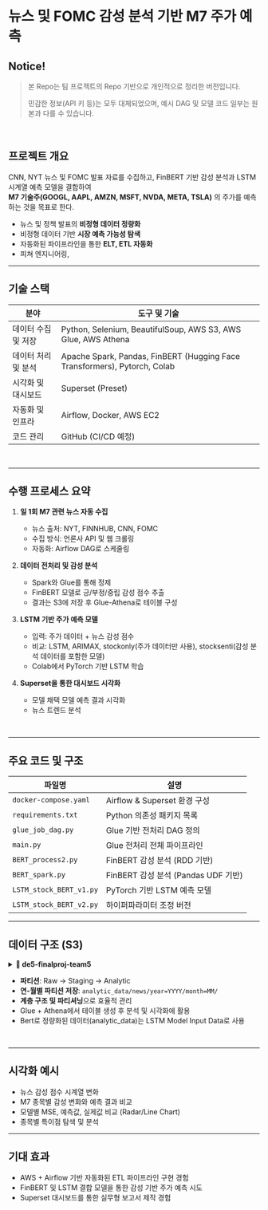 # 뉴스 및 FOMC 감성 분석 기반 M7 주가 예측

## Notice!

> 본 Repo는 팀 프로젝트의 Repo 기반으로 개인적으로 정리한 버전입니다.
> 
> 민감한 정보(API 키 등)는 모두 대체되었으며, 예시 DAG 및 모델 코드 일부는 원본과 다를 수 있습니다.


<br/>


## 프로젝트 개요

CNN, NYT 뉴스 및 FOMC 발표 자료를 수집하고, FinBERT 기반 감성 분석과 LSTM 시계열 예측 모델을 결합하여  
**M7 기술주(GOOGL, AAPL, AMZN, MSFT, NVDA, META, TSLA)** 의 주가를 예측하는 것을 목표로 한다. 

- 뉴스 및 정책 발표의 **비정형 데이터 정량화**
- 비정형 데이터 기반 **시장 예측 가능성 탐색**
- 자동화된 파이프라인을 통한 **ELT, ETL 자동화**
- 피쳐 엔지니어링, 

---

## 기술 스택

| 분야               | 도구 및 기술                                                                 |
|--------------------|------------------------------------------------------------------------------|
| 데이터 수집 및 저장 | Python, Selenium, BeautifulSoup, AWS S3, AWS Glue, AWS Athena               |
| 데이터 처리 및 분석 | Apache Spark, Pandas, FinBERT (Hugging Face Transformers), Pytorch, Colab   |
| 시각화 및 대시보드  | Superset (Preset)                                                            |
| 자동화 및 인프라     | Airflow, Docker, AWS EC2                                                    |
| 코드 관리           | GitHub (CI/CD 예정)                                                         |

<br/>


---

## 수행 프로세스 요약

1. **일 1회 M7 관련 뉴스 자동 수집**
    - 뉴스 출처: NYT, FINNHUB, CNN, FOMC
    - 수집 방식: 언론사 API 및 웹 크롤링
    - 자동화: Airflow DAG로 스케줄링

2. **데이터 전처리 및 감성 분석**
    - Spark와 Glue를 통해 정제
    - FinBERT 모델로 긍/부정/중립 감성 점수 추출
    - 결과는 S3에 저장 후 Glue-Athena로 테이블 구성

3. **LSTM 기반 주가 예측 모델**
    - 입력: 주가 데이터 + 뉴스 감성 점수
    - 비교: LSTM, ARIMAX, stockonly(주가 데이터만 사용), stocksenti(감성 분석 데이터를 포함한 모델)
    - Colab에서 PyTorch 기반 LSTM 학습

4. **Superset을 통한 대시보드 시각화**
    - 모델  채택 모델 예측 결과 시각화
    - 뉴스 트렌드 분석

<br/>

---

## 주요 코드 및 구조

| 파일명                  | 설명                                               |
|-------------------------|----------------------------------------------------|
| `docker-compose.yaml`   | Airflow & Superset 환경 구성                       |
| `requirements.txt`      | Python 의존성 패키지 목록                          |
| `glue_job_dag.py`       | Glue 기반 전처리 DAG 정의                          |
| `main.py`               | Glue 전처리 전체 파이프라인                         |
| `BERT_process2.py`      | FinBERT 감성 분석 (RDD 기반)                       |
| `BERT_spark.py`         | FinBERT 감성 분석 (Pandas UDF 기반)                |
| `LSTM_stock_BERT_v1.py` | PyTorch 기반 LSTM 예측 모델                         |
| `LSTM_stock_BERT_v2.py` | 하이퍼파라미터 조정 버전                           |

---

## 데이터 구조 (S3)

<details>
<summary><strong>📂 de5-finalproj-team5</strong></summary>

```bash
de5-finalproj-team5/
├── raw_data/
│   ├── CNN/
│   │   ├── 2020/
│   │   ├── 2021/
│   │   ├── ...
│   │   └── 2025/
│   ├── FINNHUB/
│   ├── FOMC/
│   └── NYTD/
│
├── staging_data/news/
│   ├── full/
│   └── incremental/
│       ├── CNN/
│       │   └── 20250317/
│       ├── FINNHUB/
│       │   └── 20250317/
│       └── ...
│
├── analytic_data/news/
│   ├── year=2025/
│   │   ├── month=3/
│   │   └── ...
│   └── year=2020/
│
└── spark_script/
    └── main.py
```
</details>


- **파티션**: Raw → Staging → Analytic   
- **연-월별 파티션 저장**: `analytic_data/news/year=YYYY/month=MM/`
- **계층 구조 및 파티셔닝**으로 효율적 관리
- Glue + Athena에서 테이블 생성 후 분석 및 시각화에 활용
- Bert로 정량화된 데이터(analytic_data)는 LSTM Model Input Data로 사용

<br/>

---

## 시각화 예시

- 뉴스 감성 점수 시계열 변화
- M7 종목별 감성 변화와 예측 결과 비교
- 모델별 MSE, 예측값, 실제값 비교 (Radar/Line Chart)
- 종목별 특이점 탐색 및 분석

---

## 기대 효과

- AWS + Airflow 기반 자동화된 ETL 파이프라인 구현 경험
- FinBERT 및 LSTM 결합 모델을 통한 감성 기반 주가 예측 시도
- Superset 대시보드를 통한 실무형 보고서 제작 경험

